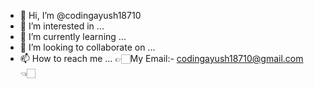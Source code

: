 - 👋 Hi, I’m @codingayush18710
- 👀 I’m interested in ...
- 🌱 I’m currently learning ...
- 💞️ I’m looking to collaborate on ...
- 📫 How to reach me ...
👉🏻My Email:- codingayush18710@gmail.com 👈🏻

<!---
codingayush18710/codingayush18710 is a ✨ special ✨ repository because its `README.md` (this file) appears on your GitHub profile.
You can click the Preview link to take a look at your changes.
--->
